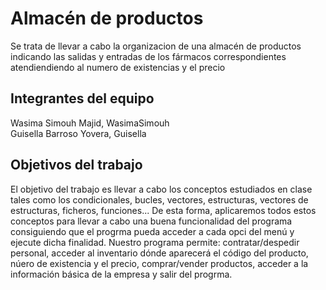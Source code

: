# Almacén de productos


 Se trata de llevar a cabo la organizacion de una almacén de productos indicando  las salidas y entradas de los fármacos correspondientes  atendiendiendo al numero de existencias  y el  precio
##  Integrantes del equipo

Wasima Simouh Majid, WasimaSimouh  
Guisella Barroso Yovera, Guisella

## Objetivos del trabajo
El objetivo del trabajo  es llevar a cabo los conceptos estudiados en clase tales como  los condicionales, bucles, vectores, estructuras, vectores de estructuras, ficheros, funciones...
De esta  forma, aplicaremos todos estos conceptos  para  llevar a cabo una buena funcionalidad del programa consiguiendo que el progrma pueda acceder a cada  opci del menú  y  ejecute dicha finalidad.
Nuestro programa permite:  contratar/despedir personal, acceder al inventario  dónde aparecerá el código del producto, núero de existencia y el precio, comprar/vender productos, acceder a la información  básica de la empresa y salir del progrma.
